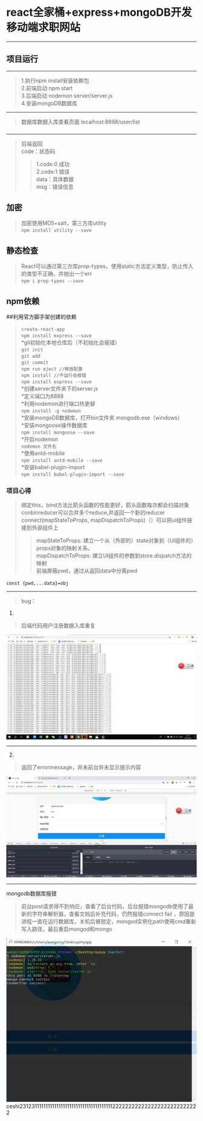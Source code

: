 # react全家桶+express+mongoDB开发移动端求职网站

* * *

## 项目运行  
  
* * *
>1.执行npm install安装依赖包  
>2.前端启动 npm start  
>3.后端启动 nodemon server/server.js  
>4.安装mongoDB数据库  

* * *
>数据库数据入库查看页面 localhost:8888/user/list      

###   

* * *
>后端返回  
>code：状态码  
>>1.code:0 成功      
>>2.code:1 错误      
>data：具体数据    
>msg：错误信息    

## 加密
>加密使用MD5+salt，第三方库utility  
>`npm install utility --save`  

## 静态检查
>React可以通过第三方库prop-types，使用static方法定义类型，防止传入的类型不正确，并抛出一个err  
>`npm i prop-types --save`  


npm依赖  
-------------------------------
##利用官方脚手架创建的依赖
> ```create-react-app```  
> ```npm install express --save```  
*git初始化本地仓库后（不初始化会报错）  
> ````git init````  
> ```git add```  
> ```git commit```  
> ```npm run eject //释放配置```  
> ```npm install //不运行会报错```  
> ```npm install express --save```  
> *创建server文件夹下的server.js  
> *定义端口为8888  
> *利用nodemon进行端口热更替     
> ```npm install -g nodemon```  
> *安装mongoDB数据库，打开bin文件夹  mongodb.exe（windows）  
> *安装mongoose操作数据库  
> ```npm install mongoose --save```  
> *开启nodemon  
> ```nodemon 文件名```  
> *使用antd-mobile  
> ```npm install antd-mobile --save```  
> *安装babel-plugin-import  
> ```npm install babel-plugin-import --save```     
> 
### 项目心得  
>绑定this，bind方法比箭头函数的性能更好，箭头函数每次都会扫描对象  
>conbinreducer可以合并多个reduce,并返回一个新的reducer  
>connect(mapStateToProps, mapDispatchToProps)（）可以把ui组件链接到外部组件上  
>>mapStateToProps: 建立一个从（外部的）state对象到（UI组件的）props对象的映射关系。    
>>mapDispatchToProps:   建立UI组件的参数到store.dispatch方法的映射   
>>前端屏蔽pwd，通过从返回data中分离pwd  
>>
`const {pwd,...data}=obj`  




* * *
>bug：  
1.   
>后端代码用户注册数据入库重复    

![image](images/1.png)


* * *

2.   
>返回了errormessage，并未前台并未显示提示内容   

![image](images/2.jpg)  
     

* * *
mongodb数据库报错
>前台post请求得不到响应，查看了后台代码，后台报错mongodb使用了最新的字符串解析器，查看文档后补充代码，仍然报错connect fail ，原因是进程一直在运行数据库，关机后被锁定，mongod实例化path使用cmd重新写入路径，最后重启mongod和mongo  

![image](images/3.jpg)  
ceshi23123111111111111111111111111111111111111222222222222222222222222222

